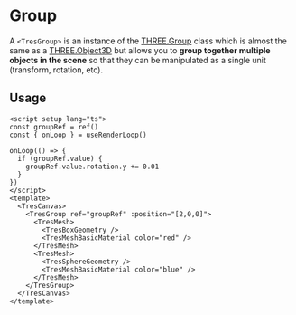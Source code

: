 # Group

A `<TresGroup>` is an instance of the [THREE.Group](https://threejs.org/docs/#api/en/objects/Group) class which is almost the same as a [THREE.Object3D](https://threejs.org/docs/#api/en/objects/Object3D) but allows you to **group together multiple objects in the scene** so that they can be manipulated as a single unit (transform, rotation, etc).

## Usage

```vue{13,22}
<script setup lang="ts">
const groupRef = ref()
const { onLoop } = useRenderLoop()

onLoop(() => {
  if (groupRef.value) {
    groupRef.value.rotation.y += 0.01
  }
})
</script>
<template>
  <TresCanvas>
    <TresGroup ref="groupRef" :position="[2,0,0]">
      <TresMesh>
        <TresBoxGeometry />
        <TresMeshBasicMaterial color="red" />
      </TresMesh>
      <TresMesh>
        <TresSphereGeometry />
        <TresMeshBasicMaterial color="blue" />
      </TresMesh>
    </TresGroup>
  </TresCanvas>
</template>
```
